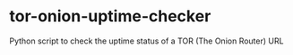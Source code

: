 # tor-onion-uptime-checker
Python script to check the uptime status of a TOR (The Onion Router) URL
